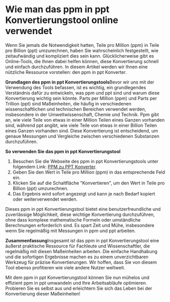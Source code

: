 Wie man das ppm in ppt Konvertierungstool online verwendet
==========================================================

Wenn Sie jemals die Notwendigkeit hatten, Teile pro Million (ppm) in Teile pro Billion (ppt) umzurechnen, haben Sie wahrscheinlich festgestellt, wie zeitaufwändig und kompliziert dies sein kann. Glücklicherweise gibt es Online-Tools, die Ihnen dabei helfen können, diese Konvertierung schnell und einfach durchzuführen. In diesem Artikel werden wir Ihnen eine nützliche Ressource vorstellen: den ppm in ppt Konverter.

**Grundlagen des ppm in ppt Konvertierungstools**Bevor wir uns mit der Verwendung des Tools befassen, ist es wichtig, ein grundlegendes Verständnis dafür zu entwickeln, was ppm und ppt sind und warum diese Konvertierung wichtig sein könnte. Parts per Million (ppm) und Parts per Trillion (ppt) sind Maßeinheiten, die häufig in verschiedenen wissenschaftlichen und technischen Bereichen verwendet werden, insbesondere in der Umweltwissenschaft, Chemie und Technik. Ppm gibt an, wie viele Teile von etwas in einer Million Teilen eines Ganzen vorhanden sind, während ppt angibt, wie viele Teile von etwas in einer Billion Teilen eines Ganzen vorhanden sind. Diese Konvertierung ist entscheidend, um genaue Messungen und Vergleiche zwischen verschiedenen Substanzen durchzuführen.

**So verwenden Sie das ppm in ppt Konvertierungstool**

1. Besuchen Sie die Webseite des ppm in ppt Konvertierungstools unter folgendem Link: [PPM zu PPT Konverter](https://www.onlinecalculatorsfree.com/de/convert/ppm-to-ppt.html).
2. Geben Sie den Wert in Teile pro Million (ppm) in das entsprechende Feld ein.
3. Klicken Sie auf die Schaltfläche "Konvertieren", um den Wert in Teile pro Billion (ppt) umzurechnen.
4. Das Ergebnis wird sofort angezeigt und kann je nach Bedarf kopiert oder weiterverwendet werden.

Dieses ppm in ppt Konvertierungstool bietet eine benutzerfreundliche und zuverlässige Möglichkeit, diese wichtige Konvertierung durchzuführen, ohne dass komplexe mathematische Formeln oder umständliche Berechnungen erforderlich sind. Es spart Zeit und Mühe, insbesondere wenn Sie regelmäßig mit Messungen in ppm und ppt arbeiten.

**Zusammenfassung**Insgesamt ist das ppm in ppt Konvertierungstool eine äußerst praktische Ressource für Fachleute und Wissenschaftler, die regelmäßig mit diesen Maßeinheiten arbeiten. Die einfache Handhabung und die sofortigen Ergebnisse machen es zu einem unverzichtbaren Werkzeug für präzise Konvertierungen. Wir hoffen, dass Sie von diesem Tool ebenso profitieren wie viele andere Nutzer weltweit.

Mit dem ppm in ppt Konvertierungstool können Sie nun mühelos und effizient ppm in ppt umwandeln und Ihre Arbeitsabläufe optimieren. Probieren Sie es selbst aus und erleichtern Sie sich das Leben bei der Konvertierung dieser Maßeinheiten!